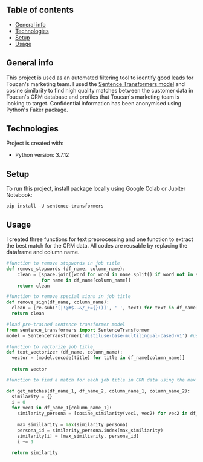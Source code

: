 ## Table of contents
* [General info](#general-info)
* [Technologies](#technologies)
* [Setup](#setup)
* [Usage](#usage)

## General info
This project is used as an automated filtering tool to identify good leads for Toucan's marketing team. I used the [Sentence Transformers model](https://www.sbert.net/) and cosine similarity to find high quality matches between the customer data in Toucan's CRM database and profiles that Toucan's marketing team is looking to target. Confidential information has been anonymised using Python's Faker package.

	
## Technologies
Project is created with:
* Python version: 3.7.12

## Setup
To run this project, install package locally using Google Colab or Jupiter Notebook:

```
pip install -U sentence-transformers
```
## Usage
I created three functions for text preprocessing and one function to extract the best match for the CRM data. All codes are reusable by replacing the dataframe and column name.

```python
#function to remove stopwords in job title
def remove_stopwords (df_name, column_name):
    clean = [space.join([word for word in name.split() if word not in stopwords_dict]) \
             for name in df_name[column_name]]
    return clean
```

```python
#function to remove special signs in job title
def remove_sign(df_name, column_name):
  clean = [re.sub('[|!@#$-.&/_+={}()]', ' ', text) for text in df_name[column_name]]
  return clean
```

```python
#load pre-trained sentence transformer model
from sentence_transformers import SentenceTransformer
model = SentenceTransformer('distiluse-base-multilingual-cased-v1') #used the multilingual model - can replace with other models

#function to vectorize job title 
def text_vectorizer (df_name, column_name):
  vector = [model.encode(title) for title in df_name[column_name]]
  
  return vector
```

```python
#function to find a match for each job title in CRM data using the max value of cosine similarity: 

def get_matches(df_name_1, df_name_2, column_name_1, column_name_2):
  similarity = {}
  i = 0
  for vec1 in df_name_1[column_name_1]:
    similarity_persona = [cosine_similarity(vec1, vec2) for vec2 in df_name_2[column_name_2]]
    
    max_similiarity = max(similarity_persona)
    persona_id = similarity_persona.index(max_similiarity) 
    similarity[i] = [max_similiarity, persona_id]
    i += 1
  
  return similarity
```
